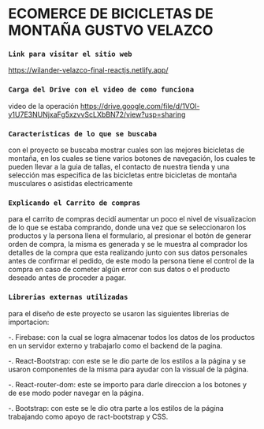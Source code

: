 # ECOMERCE DE BICICLETAS DE MONTAÑA GUSTVO VELAZCO

### `Link para visitar el sitio web`

https://wilander-velazco-final-reactjs.netlify.app/

### `Carga del Drive con el video de como funciona` 

video de la operación https://drive.google.com/file/d/1VOl-y1U7E3NUNjxaFg5xzvvScLXbBN72/view?usp=sharing

### `Caracteristicas de lo que se buscaba`

con el proyecto se buscaba mostrar cuales son las mejores bicicletas de montaña, en los cuales se tiene varios botones de navegación, los cuales te pueden llevar a la guia de tallas, el contacto de nuestra tienda y una selección mas especifica de las bicicletas entre bicicletas de montaña musculares o asistidas electricamente

### `Explicando el Carrito de compras`

para el carrito de compras decidí aumentar un poco el nivel de visualizacion de lo que se estaba comprando, donde una vez que se seleccionaron los productos y la persona llena el formulario, al presionar el botón de generar orden de compra, la misma es generada y se le muestra al comprador los detalles de la compra que esta realizando junto con sus datos personales antes de confirmar el pedido, de este modo la persona tiene el control de la compra en caso de cometer algún error con sus datos o el producto deseado antes de proceder a pagar.

### `Librerias externas utilizadas`

para el diseño de este proyecto se usaron las siguientes librerias de importacion: 

-. Firebase: con la cual se logra almacenar todos los datos de los productos en un servidor externo y trabajarlo como el backend de la pagina.

-. React-Bootstrap: con este se le dio parte de los estilos a la página y se usaron componentes de la misma para ayudar con la vissual de la página.

-. React-router-dom: este se importo para darle direccion a los botones y de ese modo poder navegar en la página.

-. Bootstrap: con este se le dio otra parte a los estilos de la página trabajando como apoyo de ract-bootstrap y CSS.
